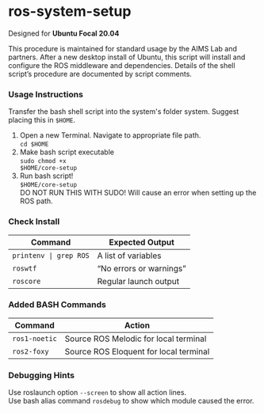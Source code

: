 # ros-system-setup

Designed for **Ubuntu Focal 20.04**

This procedure is maintained for standard usage by the AIMS Lab and partners. After a new desktop install of Ubuntu, this script will install and configure the ROS middleware and dependencies. Details of the shell script’s procedure are documented by script comments.


### Usage Instructions
Transfer the bash shell script into the system's folder system. Suggest placing this in `$HOME`.

1. Open a new Terminal. Navigate to appropriate file path. <br>
  <code>cd $HOME</code>
2. Make bash script executable<br>
    <code>sudo chmod +x $HOME/core-setup</code>
3. Run bash script!<br>
    <code>$HOME/core-setup</code>
    <br> DO NOT RUN THIS WITH SUDO! Will cause an error when setting up the ROS path.


### Check Install
Command                | Expected Output
---------------------- | -------------------
<code>printenv &#124; grep ROS</code>  | A list of variables
`roswtf`               | “No errors or warnings”
`roscore`              | Regular launch output


### Added BASH Commands
Command         | Action
--------------- | -------------------
`ros1-noetic`   | Source ROS Melodic for local terminal
`ros2-foxy`     | Source ROS Eloquent for local terminal


### Debugging Hints
Use roslaunch option `--screen` to show all action lines.
<br>Use bash alias command `rosdebug` to show which module caused the error.


